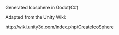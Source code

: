 Generated Icosphere in Godot(C#)

Adapted from the Unity Wiki:

http://wiki.unity3d.com/index.php/CreateIcoSphere